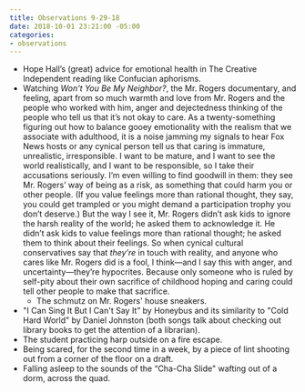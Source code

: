```yaml
---
title: Observations 9-29-18
date: 2018-10-01 23:21:00 -05:00
categories:
- observations
---
```


- Hope Hall’s (great) advice for emotional health in The Creative Independent reading like Confucian aphorisms.
- Watching *Won't You Be My Neighbor?*, the Mr. Rogers documentary, and feeling, apart from so much warmth and love from Mr. Rogers and the people who worked with him, anger and dejectedness thinking of the people who tell us that it’s not okay to care. As a twenty-something figuring out how to balance gooey emotionality with the realism that we associate with adulthood, it is a noise jamming my signals to hear Fox News hosts or any cynical person tell us that caring is immature, unrealistic, irresponsible. I want to be mature, and I want to see the world realistically, and I want to be responsible, so I take their accusations seriously. I’m even willing to find goodwill in them: they see Mr. Rogers’ way of being as a risk, as something that could harm you or other people. (If you value feelings more than rational thought, they say, you could get trampled or you might demand a participation trophy you don’t deserve.) But the way I see it, Mr. Rogers didn’t ask kids to ignore the harsh reality of the world; he asked them to acknowledge it. He didn’t ask kids to value feelings more than rational thought; he asked them to think about their feelings. So when cynical cultural conservatives say that *they’re* in touch with reality, and anyone who cares like Mr. Rogers did is a fool, I think—and I say this with anger, and uncertainty—they’re hypocrites. Because only someone who is ruled by self-pity about their own sacrifice of childhood hoping and caring could tell other people to make that sacrifice.
	- The schmutz on Mr. Rogers' house sneakers.
- "I Can Sing It But I Can't Say It” by Honeybus and its similarity to "Cold Hard World" by Daniel Johnston (both songs talk about checking out library books to get the attention of a librarian).
- The student practicing harp outside on a fire escape.
- Being scared, for the second time in a week, by a piece of lint shooting out from a corner of the floor on a draft.
- Falling asleep to the sounds of the “Cha-Cha Slide" wafting out of a dorm, across the quad.